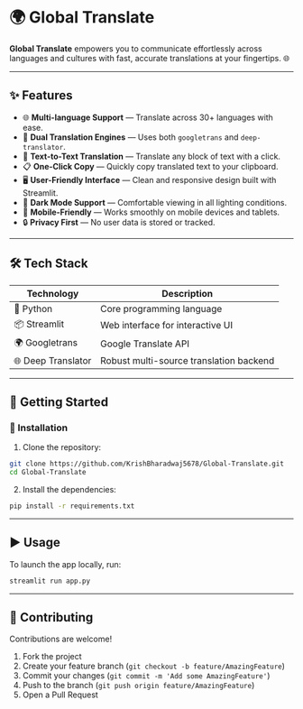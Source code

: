 # 🌍 Global Translate

**Global Translate** empowers you to communicate effortlessly across languages and cultures with fast, accurate translations at your fingertips. 🌐

---

## ✨ Features

* 🌐 **Multi-language Support** — Translate across 30+ languages with ease.
* 🔁 **Dual Translation Engines** — Uses both `googletrans` and `deep-translator`.
* 💬 **Text-to-Text Translation** — Translate any block of text with a click.
* 📋 **One-Click Copy** — Quickly copy translated text to your clipboard.
* 🖥️ **User-Friendly Interface** — Clean and responsive design built with Streamlit.
* 🌙 **Dark Mode Support** — Comfortable viewing in all lighting conditions.
* 📱 **Mobile-Friendly** — Works smoothly on mobile devices and tablets.
* 🔒 **Privacy First** — No user data is stored or tracked.

---

## 🛠️ Tech Stack

| Technology     | Description                                 |
|----------------|---------------------------------------------|
| 🐍 Python       | Core programming language                   |
| 📦 Streamlit    | Web interface for interactive UI            |
| 🌍 Googletrans  | Google Translate API                        |
| 🌐 Deep Translator | Robust multi-source translation backend |

---

## 🚀 Getting Started

### 🔧 Installation

1. Clone the repository:

```bash
git clone https://github.com/KrishBharadwaj5678/Global-Translate.git
cd Global-Translate
````

2. Install the dependencies:

```bash
pip install -r requirements.txt
```
---

## ▶️ Usage

To launch the app locally, run:

```bash
streamlit run app.py
```

---

## 🤝 Contributing

Contributions are welcome!

1. Fork the project
2. Create your feature branch (`git checkout -b feature/AmazingFeature`)
3. Commit your changes (`git commit -m 'Add some AmazingFeature'`)
4. Push to the branch (`git push origin feature/AmazingFeature`)
5. Open a Pull Request
